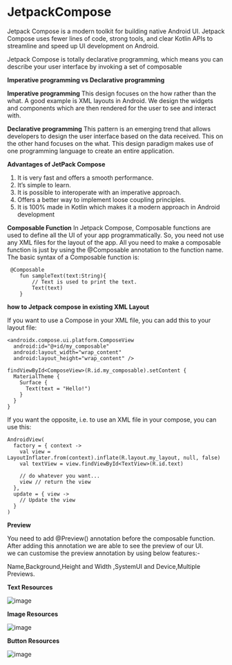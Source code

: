 # JetpackCompose

 Jetpack Compose is a modern toolkit for building native Android UI. Jetpack Compose uses fewer lines of code, strong tools, and clear Kotlin APIs to streamline and speed up UI development on Android. 

 Jetpack Compose is totally declarative programming, which means you can describe your user interface by invoking a set of composable

<b>Imperative programming vs Declarative programming</b>

<b>Imperative programming</b>
This design focuses on the how rather than the what. A good example is XML layouts in Android. We design the widgets and components which are then rendered for the user to see and interact with.

<b>Declarative programming</b>
This pattern is an emerging trend that allows developers to design the user interface based on the data received. This on the other hand focuses on the what. This design paradigm makes use of one programming language to create an entire application.

<b>Advantages of JetPack Compose</b>
1. It is very fast and offers a smooth performance.
2. It’s simple to learn.
3. It is possible to interoperate with an imperative approach.
4. Offers a better way to implement loose coupling principles.
5. It is 100% made in Kotlin which makes it a modern approach in Android development

<b>Composable Function</b>
In Jetpack Compose, Composable functions are used to define all the UI of your app programmatically. So, you need not use any XML files for the layout of the app. All you need to make a composable function is just by using the @Composable annotation to the function name. The basic syntax of a Composable function is:
```
 @Composable
    fun sampleText(text:String){
        // Text is used to print the text.
        Text(text)
    }
```
 

<b>how to Jetpack compose in existing XML Layout</b>

If you want to use a Compose in your XML file, you can add this to your layout file:

```
<androidx.compose.ui.platform.ComposeView
  android:id="@+id/my_composable"
  android:layout_width="wrap_content"
  android:layout_height="wrap_content" />
```
```
findViewById<ComposeView>(R.id.my_composable).setContent {
  MaterialTheme {
    Surface {
      Text(text = "Hello!")
    }
  }
}
```
If you want the opposite, i.e. to use an XML file in your compose, you can use this:

```
AndroidView(
  factory = { context ->
    val view = LayoutInflater.from(context).inflate(R.layout.my_layout, null, false)
    val textView = view.findViewById<TextView>(R.id.text)

    // do whatever you want...
    view // return the view
  },
  update = { view ->
    // Update the view
  }
)
```
<b>Preview</b>

You need to add @Preview() annotation before the composable function. After adding this annotation we are able to see the preview of our UI.\
we can customise the preview annotation by using below features:-

Name,Background,Height and Width ,SystemUI and Device,Multiple Previews.


<b> Text Resources </b>

![image](https://github.com/rohan5576/JetpackCompose/assets/22514415/f708617a-a068-44ab-b58c-968528e3194f)

<b> Image Resources </b>

![image](https://github.com/rohan5576/JetpackCompose/assets/22514415/10788784-87ce-4d30-90c1-89d92c7e9f93)

<b> Button Resources</b>

![image](https://github.com/rohan5576/JetpackCompose/assets/22514415/205d9532-0491-44f9-9628-6f736d5ad515)


